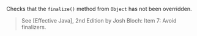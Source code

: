 
Checks that the `finalize()` method from `Object` has not been overridden.

> See [Effective Java], 2nd Edition by Josh Bloch: Item 7: Avoid finalizers.
